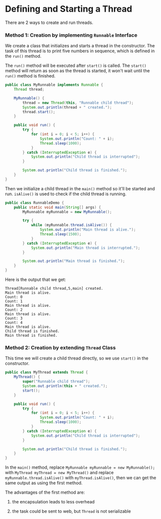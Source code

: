 # Defining and Starting a Thread

There are 2 ways to create and run threads.

### Method 1: Creation by implementing `Runnable` Interface

We create a class that initializes and starts a thread in the constructor. The task of this thread is to print five numbers in sequence, which is defined in the `run()` method.

The `run()` method will be executed after `start()` is called. The `start()` method will return as soon as the thread is started, it won't wait until the `run()` method is finished.

```java
public class MyRunnable implements Runnable {
    Thread thread;

    MyRunnable() {
        thread = new Thread(this, "Runnable child thread");
        System.out.println(thread + " created.");
        thread.start();
    }

    public void run() {
        try {
            for (int i = 0; i < 5; i++) {
                System.out.println("Count: " + i);
                Thread.sleep(1000);
            }
        } catch (InterruptedException e) {
            System.out.println("Child thread is interrupted");
        }

        System.out.println("Child thread is finished.");
    }
}
```

Then we initialize a child thread in the `main()` method so it'll be started and run. `isAlive()` is used to check if the child thread is running.

```java
public class RunnableDemo {
    public static void main(String[] args) {
        MyRunnable myRunnable = new MyRunnable();

        try {
            while (myRunnable.thread.isAlive()) {
                System.out.println("Main thread is alive.");
                Thread.sleep(1500);
            }
        } catch (InterruptedException e) {
            System.out.println("Main thread is interrupted.");
        }

        System.out.println("Main thread is finished.");
    }
}
```

Here is the output that we get:

```
Thread[Runnable child thread,5,main] created.
Main thread is alive.
Count: 0
Count: 1
Main thread is alive.
Count: 2
Main thread is alive.
Count: 3
Count: 4
Main thread is alive.
Child thread is finished.
Main thread is finished.
```

### Method 2: Creation by extending `Thread` Class

This time we will create a child thread directly, so we use `start()` in the constructor.

```java
public class MyThread extends Thread {
    MyThread() {
        super("Runnable child thread");
        System.out.println(this + " created.");
        start();
    }

    public void run() {
        try {
            for (int i = 0; i < 5; i++) {
                System.out.println("Count: " + i);
                Thread.sleep(1000);
            }
        } catch (InterruptedException e) {
            System.out.println("Child thread is interrupted");
        }

        System.out.println("Child thread is finished.");
    }
}
```

In the `main()` method, replace `MyRunnable myRunnable = new MyRunnable();` with `MyThread myThread = new MyThread()` and replace `myRunnable.thread.isAlive()` with `myThread.isAlive()`, then we can get the same output as using the first method.

The advantages of the first method are:

1. the encapsulation leads to less overhead

2. the task could be sent to web, but `Thread` is not serializable
